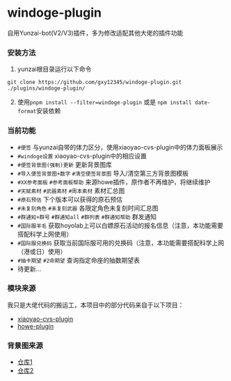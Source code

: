 # windoge-plugin
自用Yunzai-bot(V2/V3)插件，多为修改适配其他大佬的插件功能


### 安装方法
1. yunzai根目录运行以下命令
```
git clone https://github.com/gxy12345/windoge-plugin.git ./plugins/windoge-plugin/
```
2. 使用`pnpm install --filter=windoge-plugin` 或是 `npm install date-format`安装依赖


### 当前功能
* `#便签` 与yunzai自带的体力区分，使用xiaoyao-cvs-plugin中的体力面板展示
* `#windoge设置` xiaoyao-cvs-plugin中的相应设置
* `#便签背景图(强制)更新` 更新背景图库
* `#导入便签背景图+数字` `#清空便签背景图` 导入/清空第三方背景图模板
* `#XX参考面板`  `#参考面板帮助` 来源howe插件，原作者不再维护，将继续维护
* `#天赋素材` `#武器素材` `#周本素材` 素材汇总图
* `#原石预估` 下个版本可以获得的原石预估
* `#未复刻角色` `#未复刻武器` 各限定角色未复刻时间汇总图
* `#群通知+群号` `#群通知all` `#群列表` `#群通知帮助` 群发通知
* `#国际服羊毛` 获取hoyolab上可以白嫖原石活动的报名信息（注意，本功能需要搭配科学上网使用）
* `#国际服兑换码` 获取当前国际服可用的兑换码（注意，本功能需要搭配科学上网（港或日）使用）
* `#抽卡期望` `#2命期望` 查询指定命座的抽数期望表
* 待更新...


### 模块来源
我只是大佬代码的搬运工，本项目中的部分代码来自于以下项目：
* [xiaoyao-cvs-plugin](https://github.com/ctrlcvs/xiaoyao-cvs-plugin)
* [howe-plugin](https://github.com/howe0116/howe-plugin)


### 背景图来源
* [仓库1](https://github.com/cv-hunag/BJT)
* [仓库2](https://github.com/SmallK111407/BJT-Template)
